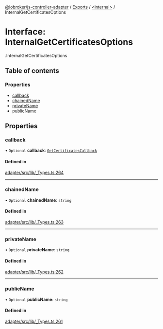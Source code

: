 [@iobroker/js-controller-adapter](../README.md) / [Exports](../modules.md) / [<internal\>](../modules/internal_.md) / InternalGetCertificatesOptions

# Interface: InternalGetCertificatesOptions

[<internal>](../modules/internal_.md).InternalGetCertificatesOptions

## Table of contents

### Properties

- [callback](internal_.InternalGetCertificatesOptions.md#callback)
- [chainedName](internal_.InternalGetCertificatesOptions.md#chainedname)
- [privateName](internal_.InternalGetCertificatesOptions.md#privatename)
- [publicName](internal_.InternalGetCertificatesOptions.md#publicname)

## Properties

### callback

• `Optional` **callback**: [`GetCertificatesCallback`](../modules/internal_.md#getcertificatescallback)

#### Defined in

[adapter/src/lib/_Types.ts:264](https://github.com/ioBroker/ioBroker.js-controller/blob/ef3265a4/packages/adapter/src/lib/_Types.ts#L264)

___

### chainedName

• `Optional` **chainedName**: `string`

#### Defined in

[adapter/src/lib/_Types.ts:263](https://github.com/ioBroker/ioBroker.js-controller/blob/ef3265a4/packages/adapter/src/lib/_Types.ts#L263)

___

### privateName

• `Optional` **privateName**: `string`

#### Defined in

[adapter/src/lib/_Types.ts:262](https://github.com/ioBroker/ioBroker.js-controller/blob/ef3265a4/packages/adapter/src/lib/_Types.ts#L262)

___

### publicName

• `Optional` **publicName**: `string`

#### Defined in

[adapter/src/lib/_Types.ts:261](https://github.com/ioBroker/ioBroker.js-controller/blob/ef3265a4/packages/adapter/src/lib/_Types.ts#L261)

